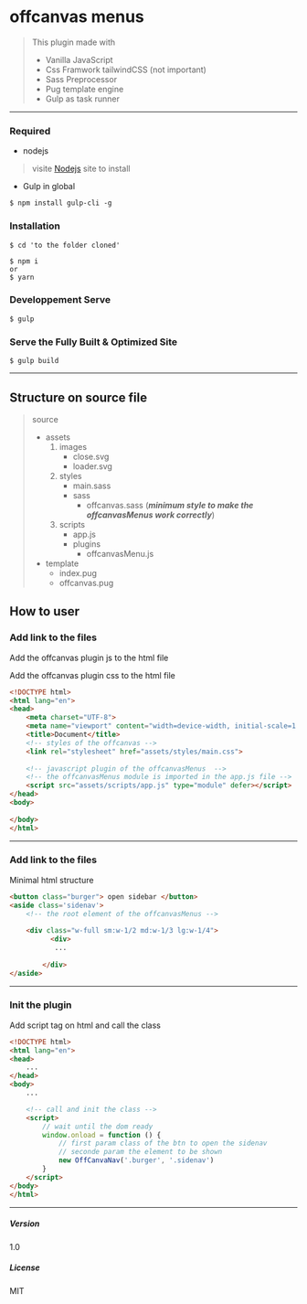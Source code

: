 # offcanvas menus

> This plugin made with 
>    * Vanilla JavaScript
>    * Css Framwork tailwindCSS (not important)
>    * Sass Preprocessor
>    * Pug template engine
>    * Gulp as task runner
---

###  Required
* nodejs

>
>    visite [Nodejs](http://nodejs.org/) site to install
>

* Gulp in global

```
$ npm install gulp-cli -g

```


### Installation


```
$ cd 'to the folder cloned' 

$ npm i 
or
$ yarn

```



### Developpement Serve

```
$ gulp

```


### Serve the Fully Built & Optimized Site

```
$ gulp build

```
---
Structure on source file
------
> source
>    - assets
>        1. images
>            - close.svg
>            - loader.svg
>        2. styles
>            - main.sass
>            - sass
>               - offcanvas.sass (***minimum style to make the offcanvasMenus work correctly***)
>        3. scripts
>            - app.js
>            - plugins
>               - offcanvasMenu.js
>    - template
>       - index.pug    
>       - offcanvas.pug

How to user
------

### Add link to the files
Add the offcanvas plugin js to the html file

Add the offcanvas plugin css to the html file

```html
<!DOCTYPE html>
<html lang="en">
<head>
    <meta charset="UTF-8">
    <meta name="viewport" content="width=device-width, initial-scale=1.0">
    <title>Document</title>
    <!-- styles of the offcanvas -->
    <link rel="stylesheet" href="assets/styles/main.css">
    
    <!-- javascript plugin of the offcanvasMenus  -->
    <!-- the offcanvasMenus module is imported in the app.js file -->
    <script src="assets/scripts/app.js" type="module" defer></script>
</head>
<body>
    
</body>
</html>

```
---
### Add link to the files
Minimal html structure

```HTML
<button class="burger"> open sidebar </button>
<aside class='sidenav'>
    <!-- the root element of the offcanvasMenus -->
    
    <div class="w-full sm:w-1/2 md:w-1/3 lg:w-1/4">
          <div>
           ...
          
        </div>
</aside>

```
---

### Init the plugin

Add script tag on html and call the class

```HTML
<!DOCTYPE html>
<html lang="en">
<head>
    ...
</head>
<body>
    ...

    <!-- call and init the class -->
    <script>
        // wait until the dom ready
        window.onload = function () {
            // first param class of the btn to open the sidenav
            // seconde param the element to be shown
            new OffCanvaNav('.burger', '.sidenav')
        }
    </script>
</body>
</html>
````
---

##### Version
1.0

##### License
MIT
